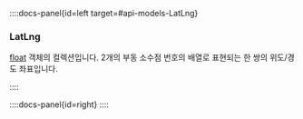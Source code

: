 ::::docs-panel{id=left target=#api-models-LatLng}

### LatLng
<a href='/docs/reference/#api-models-float'>float</a> 객체의 컬렉션입니다. 2개의 부동 소수점 번호의 배열로 표현되는 한 쌍의 위도/경도 좌표입니다.

::::

::::docs-panel{id=right}
::::
